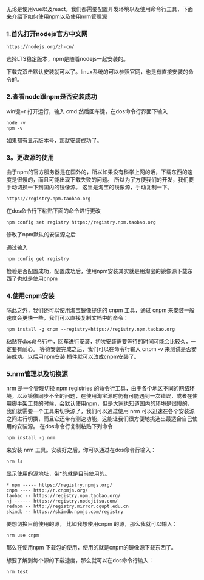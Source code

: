 无论是使用vue以及react，我们都需要配置开发环境以及使用命令行工具，下面来介绍下如何使用npm以及使用nrm管理源

### 1.首先打开nodejs官方中文网

```
https://nodejs.org/zh-cn/
```
选择LTS稳定版本，npm是随着nodejs一起安装的。

下载完双击默认安装就可以了。linux系统的可以参照官网，也是有直接安装的命令的。

### 2.查看node跟npm是否安装成功

win键+r 打开运行，输入 cmd 然后回车键，在dos命令行界面下输入
```
node -v
npm -v
```
如果都有显示版本号，那就安装成功了。

### 3。更改源的使用
由于npm的官方服务器是在国外的，所以如果没有科学上网的话，下载东西的速度是很慢的，而且可能出现下载失败的问题。
所以为了方便我们的开发，我们要手动切换一下到国内的镜像源。
这里是淘宝的镜像源，手动复制一下。
```
https://registry.npm.taobao.org
```
在dos命令行下粘贴下面的命令进行更改
```
npm config set registry https://registry.npm.taobao.org
```
修改了npm默认的安装源之后

通过输入
```
npm config get registry
```
检验是否配置成功，配置成功后，使用npm安装其实就是用淘宝的镜像源下载东西了也就是使用cnpm

### 4.使用cnpm安装

除此之外，我们还可以使用淘宝镜像提供的 cnpm 工具，通过 cnpm 来安装一般速度会更快一些，我们可以直接复制文档中的命令：
```
npm install -g cnpm --registry=https://registry.npm.taobao.org
```
粘贴在dos命令行中，回车进行安装，初次安装需要等待的时间可能会比较久，一定要有耐心。
等待安装完成之后，我们可以在命令行输入 cnpm -v 来测试是否安装成功。以后用npm安装 插件就可以改成cnpm安装了。

### 5.nrm管理以及切换源

nrm 是一个管理切换 npm registries 的命令行工具，由于各个地区不同的网络环境，以及镜像同步不全的问题，在使用淘宝源时仍有可能遇到一次错误，或者在使用脚手架工具的时候，会默认使用npm，但是大家也知道国内的环境是很慢的，我们就需要一个工具来切换源了，我们可以通过使用 nrm 可以迅速在各个安装源之间进行切换，而且它还带有测速功能，这能让我们很方便地挑选出最适合自己使用的安装源。
在dos命令行复制粘贴下列命令
```
npm install -g nrm
```
来安装 nrm 工具。安装好之后，你可以通过在dos命令行输入：
```
nrm ls
```
显示使用的源地址，带*的就是目前使用的。
```
* npm ----- https://registry.npmjs.org/
cnpm ---- http://r.cnpmjs.org/
taobao -- https://registry.npm.taobao.org/
nj ------ https://registry.nodejitsu.com/
rednpm -- http://registry.mirror.cqupt.edu.cn
skimdb -- https://skimdb.npmjs.com/registry
```
要想切换目前使用的源，
比如我想使用cnpm 的源，那么我就可以输入：
```
nrm use cnpm
```
那么在使用npm 下载包的使用，使用的就是cnpm的镜像源下载东西了。

想要了解到每个源的下载速度，那么就可以在dos命令行输入：
```
nrm test
```